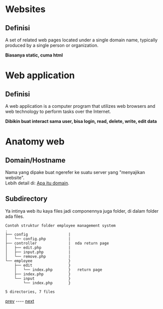 # Websites

## Definisi
A set of related web pages located under a single domain name, typically produced by a single person or organization.

**Biasanya static, cuma html**

# Web application

## Definisi
A web application is a computer program that utilizes web browsers and web technology to perform tasks over the Internet.

**Dibikin buat interact sama user, bisa login, read, delete, write, edit data**

# Anatomy web
## Domain/Hostname

Nama yang dipake buat ngerefer ke suatu server yang "menyajikan website".   
Lebih detail di: [Apa itu domain](02%20-%20Server%20dan%20Client.md#apa-itu-domain).


## Subdirectory
Ya intinya web itu kaya files jadi componennya juga folder, di dalam folder ada files.

```
Contoh struktur folder employee management system
.
├── config					|
│   └── config.php			|
├── controller				|  nda return page
│   ├── edit.php			|
│   ├── input.php			|
│   └── remove.php			|
└── employee				}
    ├── edit				}
    │   └── index.php		}	return page 
    ├── index.php			}
    └── input				}
        └── index.php		}

5 directories, 7 files

```

[prev](https://github.com/no0g/webdev-rubick-workshop/blob/master/Workshop/00%20-%20Intro/01%20-%20Apa%20itu%20web.md) ---- [next](https://github.com/no0g/webdev-rubick-workshop/blob/master/Workshop/00%20-%20Intro/02%20-%20Server%20dan%20Client.md)